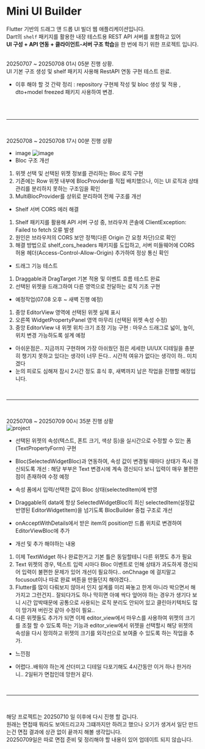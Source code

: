 # Mini UI Builder


Flutter 기반의 드래그 앤 드롭 UI 빌더 웹 애플리케이션입니다. <br/>
Dart의 `shelf` 패키지를 활용한 내장 테스트용 REST API 서버를 포함하고 있어  <br/>
**UI 구성 + API 연동 + 클라이언트-서버 구조 학습**을 한 번에 하기 위한 프로젝트 입니다. <br/><br/>

20250707 ~ 20250708 01시 05분 진행 상황.<br/>
UI 기본 구조 생성 및 shelf 패키지 사용해 RestAPI 연동 구현 테스트 완료.<br/>
- 이후 해야 할 것 간략 정리 : repository 구현체 작성 및 bloc 생성 및 적용 , dto+model freezed 패키지 사용하여 변경.<br/><br/>

<br/><hr/><br/>

20250708 ~ 20250708 17시 00분 진행 상황 <br/>
* image
![image](https://github.com/user-attachments/assets/36e153d1-5c11-4f77-b8b8-6e5304ae4a92)
* Bloc 구조 개선
 1. 위젯 선택 및 선택된 위젯 정보를 관리하는 Bloc 로직 구현
 2. 기존에는 Row 위젯 내부에 BlocProvider를 직접 배치했으나, 이는 UI 로직과 상태 관리를 분리하지 못하는 구조임을 확인
 3. MultiBlocProvider를 상위로 분리하여 전체 구조를 개선

* Shelf 서버 CORS 에러 해결
 1. Shelf 패키지를 활용해 API 서버 구성 중, 브라우저 콘솔에 ClientException: Failed to fetch 오류 발생
 2. 원인은 브라우저의 CORS 보안 정책(다른 Origin 간 요청 차단)으로 확인
 3. 해결 방법으로 shelf_cors_headers 패키지를 도입하고, 서버 미들웨어에 CORS 허용 헤더(Access-Control-Allow-Origin) 추가하여 정상 통신 확인

* 드래그 기능 테스트
 1. Draggable과 DragTarget 기본 적용 및 이벤트 흐름 테스트 완료
 2. 선택된 위젯을 드래그하여 다른 영역으로 전달하는 로직 기초 구현
   
* 예정작업(07.08 오후 ~ 새벽 진행 예정)
 1. 중앙 EditorView 영역에 선택된 위젯 실제 표시
 2. 오른쪽 WidgetPropertyPanel 영역 마무리 (선택된 위젯 속성 수정)
 3. 중앙 EditorView 내 위젯 위치·크기 조정 기능 구현 : 마우스 드래그로 넓이, 높이, 위치 변경 가능하도록 설계 예정
     
* 아쉬운점은.. 지금까지 구현하며 가장 아쉬웠던 점은 세세한 UI/UX 디테일을 충분히 챙기지 못하고 있다는 생각이 너무 든다.. 시간적 여유가 없다는 생각이 하.. 미치겠다
* 눈의 피로도 심해져 잠시 2시간 정도 휴식 후, 새벽까지 남은 작업을 진행할 예정입니다.

<br/><hr/><br/>

20250708 ~ 20250709 00시 35분 진행 상황 <br/>
![project](https://github.com/user-attachments/assets/9b0ac438-ec16-4048-9f96-ed9d8db2fbff)

* 선택된 위젯의 속성(텍스트, 폰트 크기, 색상 등)을 실시간으로 수정할 수 있는 폼(TextPropertyForm) 구현
* Bloc(SelectedWidgetBloc)과 연동하여, 속성 값이 변경될 때마다 상태가 즉시 갱신되도록 개선 : 해당 부부은 Text 변경시에 계속 갱신되다 보니 입력이 매우 불편한점이 존재하여 수정 예정
* 속성 폼에서 입력/선택한 값이 Bloc 상태(selectedItem)에 반영
* Draggable의 data에 항상 SelectedWidgetBloc의 최신 selectedItem(설정값 반영된 EditorWidgetItem)을 넘기도록 BlocBuilder 중첩 구조로 개선
* onAcceptWithDetails에서 받은 item의 position만 드롭 위치로 변경하여 EditorViewBloc에 추가

* 개선 및 추가 해야하는 내용
1. 이제 TextWidget 하나 완료한거고 기본 틀은 동일할테니 다른 위젯도 추가 필요
2. Text 위젯의 경우, 텍스트 입력 시마다 Bloc 이벤트로 인해 상태가 과도하게 갱신되어 입력이 불편한 문제가 있어 개선이 필요하다.. onChnage 에 걸지말고 focusout이나 따로 완료 버튼을 만들던지 해야겠다..
3. Flutter를 많이 다뤄보지 않아서 인지 설계를 미리 짜놓고 한게 아니라 박으면서 해가지고 그런건지.. 잘되다가도 하나 막히면 아예 싹다 엎어야 하는 경우가 생기다 보니 시간 압박때문에 공통으로 사용되는 로직 분리도 안되어 있고 클린아키텍처도 많이 망가져 버린것 같아 수정이 필요..
4. 다른 위젯들도 추가가 되면 이제 editor_view에서 마우스를 사용하여 위젯의 크기를 조절 할 수 있도록 하는 기능과 editor_view에서 위젯을 선택할시 해당 위젯의 속성을 다시 정의하고 위젯의 크기를 외각선으로 보여줄 수 있도록 하는 작업을 추가.

* 느낀점
- 어렵다..배워야 하는게 산더미고 디테일 다포기해도 4시간동안 이거 하나 한거라니.. 2일뒤가 면접인데 망한거 같다.

<br/><hr/><br/>

해당 프로젝트는 20250710 일 이후에 다시 진행 할 겁니다.<br/>
원래는 면접때 뭐라도 보여드리고자 그떄까지만 하려고 했으나 오기가 생겨서 일단 만드는건 면접 결과에 상관 없이 끝까지 해볼 생각입니다.<br/>
20250709일은 따로 면접 준비 및 정리해야 할 내용이 있어 업데이트 되지 않습니다. <br/>
